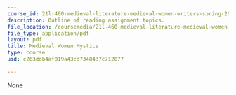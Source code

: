 ```yaml
---
course_id: 21l-460-medieval-literature-medieval-women-writers-spring-2004
description: Outline of reading assignment topics.
file_location: /coursemedia/21l-460-medieval-literature-medieval-women-writers-spring-2004/c263ddb4af019a43cd7348437c712077_hand_out6_mediev.pdf
file_type: application/pdf
layout: pdf
title: Medieval Women Mystics
type: course
uid: c263ddb4af019a43cd7348437c712077

---
```

None